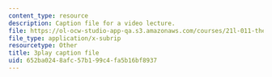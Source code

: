 ```yaml
---
content_type: resource
description: Caption file for a video lecture.
file: https://ol-ocw-studio-app-qa.s3.amazonaws.com/courses/21l-011-the-film-experience-fall-2013/652ba0248afc57b199c4fa5b16bf8937_0jWfHFBLnv0.vtt
file_type: application/x-subrip
resourcetype: Other
title: 3play caption file
uid: 652ba024-8afc-57b1-99c4-fa5b16bf8937
---
```

